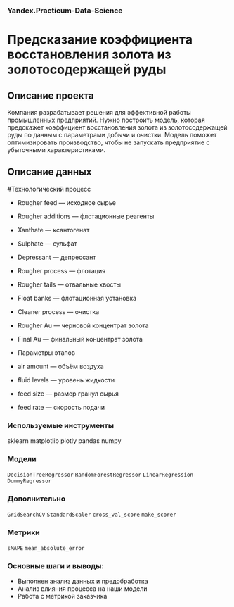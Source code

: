### Yandex.Practicum-Data-Science
# Предсказание коэффициента восстановления золота из золотосодержащей руды
## Описание проекта
Компания разрабатывает решения для эффективной работы промышленных предприятий. Нужно построить модель, которая предскажет коэффициент восстановления золота из золотосодержащей руды по данным с параметрами добычи и очистки. Модель поможет оптимизировать производство, чтобы не запускать предприятие с убыточными характеристиками.

## Описание данных
#Технологический процесс

* Rougher feed — исходное сырье
* Rougher additions — флотационные реагенты
* Xanthate — ксантогенат
* Sulphate — сульфат
* Depressant — депрессант
* Rougher process — флотация
* Rougher tails — отвальные хвосты
* Float banks — флотационная установка
* Cleaner process — очистка
* Rougher Au — черновой концентрат золота
* Final Au — финальный концентрат золота
* Параметры этапов

* air amount — объём воздуха
* fluid levels — уровень жидкости
* feed size — размер гранул сырья
* feed rate — скорость подачи
### Используемые инструменты
sklearn matplotlib plotly pandas numpy

### Модели
`DecisionTreeRegressor` `RandomForestRegressor` `LinearRegression` `DummyRegressor`

### Дополнительно
`GridSearchCV` `StandardScaler` `cross_val_score` `make_scorer`

### Метрики
`sMAPE` `mean_absolute_error`

### Основные шаги и выводы:
* Выполнен анализ данных и предобработка
* Анализ влияния процесса на наши модели
* Работа с метрикой заказчика
